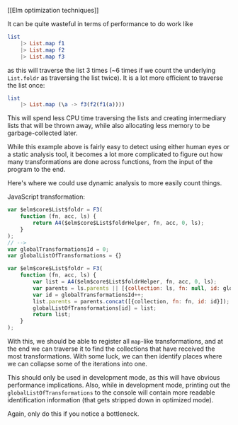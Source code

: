[[Elm optimization techniques]]

It can be quite wasteful in terms of performance to do work like
```elm
list
	|> List.map f1
	|> List.map f2
	|> List.map f3
```

as this will traverse the list 3 times (~6 times if we count the underlying `List.foldr` as traversing the list twice). It is a lot more efficient to traverse the list once:
```elm
list
	|> List.map (\a -> f3(f2(f1(a))))
```

This will spend less CPU time traversing the lists and creating intermediary lists that will be thrown away, while also allocating less memory to be garbage-collected later.

While this example above is fairly easy to detect using either human eyes or a static analysis tool, it becomes a lot more complicated to figure out how many transformations are done across functions, from the input of the program to the end.

Here's where we could use dynamic analysis to more easily count things.

JavaScript transformation:

```js
var $elm$core$List$foldr = F3(
	function (fn, acc, ls) {
		return A4($elm$core$List$foldrHelper, fn, acc, 0, ls);
	}
);
// -->
var globalTransformationsId = 0;
var globalListOfTransformations = {}

var $elm$core$List$foldr = F3(
	function (fn, acc, ls) {
		var list = A4($elm$core$List$foldrHelper, fn, acc, 0, ls);
		var parents = ls.parents || [{collection: ls, fn: null, id: globalTransformationsId++}];
		var id = globalTransformationsId++;
		list.parents = parents.concat([{collection, fn: fn, id: id}]);
		globalListOfTransformations[id] = list;
		return list;
	}
);
```

With this, we should be able to register all `map`-like transformations, and at the end we can traverse it to find the collections that have received the most transformations. With some luck, we can then identify places where we can collapse some of the iterations into one.
 
This should only be used in development mode, as this will have obvious performance implications. Also, while in development mode, printing out the `globalListOfTransformations` to the console will contain more readable identification information (that gets stripped down in optimized mode).

Again, only do this if you notice a bottleneck.